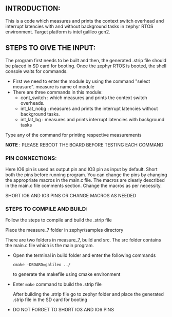 ## INTRODUCTION:

This is a code which measures and prints the context switch overhead and interrupt latencies with and without background tasks in zephyr RTOS environment. Target platform is intel galileo gen2.

## STEPS TO GIVE THE INPUT:

The program first needs to be built and then, the generated .strip file should be placed in SD card for booting. Once the zephyr RTOS is booted, the shell console waits for commands.

* First we need to enter the module by using the command "select measure". measure is name of module
* There are three commands in this module:
	* cont_switch : which measures and prints the context switch overheads.
	* int_lat_nobg : measures and prints the interrupt latencies without background tasks.
	* int_lat_bg : measures and prints interrupt latencies with background tasks

Type any of the command for printing respective measurements

**NOTE** : PLEASE REBOOT THE BOARD BEFORE TESTING EACH COMMAND

### PIN CONNECTIONS:

Here IO6 pin is used as output pin and IO3 pin as input by default. Short both the pins before running program. You can change the pins by changing the appropriate macros in the main.c file. The macros are clearly described in the main.c file comments section. Change the macros as per necessity.

SHORT IO6 AND IO3 PINS OR CHANGE MACROS AS NEEDED

### STEPS TO COMPILE AND BUILD:

Follow the steps to compile and build the .strip file

Place the measure_7 folder in zephyr/samples directory

There are two folders in measure_7, build and src. The src folder contains the main.c file which is the main program.

* Open the terminal in build folder and enter the following commands

	```
	cmake -DBOARD=galileo ../
	```
	to generate the makefile using cmake environment

* Enter ```make``` command to build the .strip file

	After building the .strip file go to zephyr folder and place the generated .strip file in the SD card for booting

* DO NOT FORGET TO SHORT IO3 AND IO6 PINS
